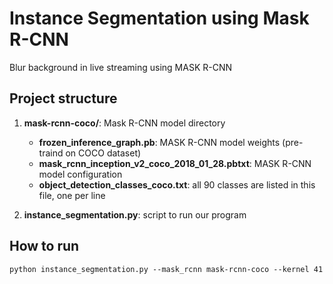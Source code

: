 # Instance Segmentation using Mask R-CNN
Blur background in live streaming using MASK R-CNN

## Project structure

1. __mask-rcnn-coco/__: Mask R-CNN model directory
    - __frozen_inference_graph.pb__: MASK R-CNN model weights (pre-traind on COCO dataset)
    - __mask_rcnn_inception_v2_coco_2018_01_28.pbtxt__: MASK R-CNN model configuration
    - __object_detection_classes_coco.txt__: all 90 classes are listed in this file, one per line

2. __instance_segmentation.py__: script to run our program
## How to run

```
python instance_segmentation.py --mask_rcnn mask-rcnn-coco --kernel 41 
```